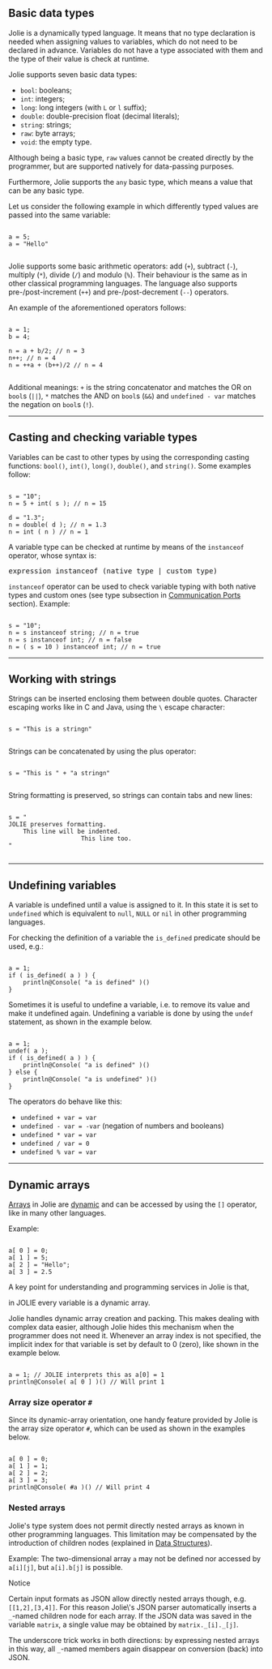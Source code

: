 ## Basic data types

Jolie is a dynamically typed language. It means that no type declaration is needed when assigning values to variables, which do not need to be declared in advance. Variables do not have a type associated with them and the type of their value is check at runtime.

Jolie supports seven basic data types:

- `bool`: booleans;
- `int`: integers;
- `long`: long integers (with `L` or `l` suffix);
- `double`: double-precision float (decimal literals);
- `string`: strings;
- `raw`: byte arrays;
- `void`: the empty type.

Although being a basic type, `raw` values cannot be created directly by the programmer, but are supported natively for data-passing purposes.

Furthermore, Jolie supports the `any` basic type, which means a value that can be any basic type.

Let us consider the following example in which differently typed values are passed into the same variable: 

<pre><code class="language-jolie code">
a = 5;
a = "Hello"

</code></pre>

Jolie supports some basic arithmetic operators: add (`+`), subtract (`-`), multiply (`*`), divide (`/`) and modulo (`%`). Their behaviour is the same as in other classical programming languages. The language also supports pre-/post-increment (`++`) and pre-/post-decrement (`--`) operators.

An example of the aforementioned operators follows:

<pre><code class="language-jolie code">
a = 1;
b = 4;

n = a + b/2; // n = 3
n++; // n = 4
n = ++a + (b++)/2 // n = 4

</code></pre>

Additional meanings: `+` is the string concatenator and matches the OR on `bool`s (`||`), `*` matches the AND on `bool`s (`&&`) and `undefined - var` matches the negation on `bool`s (`!`).

---

## Casting and checking variable types

Variables can be cast to other types by using the corresponding casting functions: `bool()`, `int()`, `long()`, `double()`, and `string()`. Some examples follow:

<pre><code class="language-jolie code">
s = "10";
n = 5 + int( s ); // n = 15

d = "1.3";
n = double( d ); // n = 1.3
n = int ( n ) // n = 1
</code></pre>

A variable type can be checked at runtime by means of the `instanceof` operator, whose syntax is:

<pre class="syntax">
expression instanceof (native_type | custom_type)
</pre>

`instanceof` operator can be used to check variable typing with both native types and custom ones (see type subsection in [Communication Ports](/documentation/basics/communication_ports.html) section). Example:

<pre><code class="language-jolie code">
s = "10";
n = s instanceof string; // n = true
n = s instanceof int; // n = false
n = ( s = 10 ) instanceof int; // n = true
</code></pre>

---

## Working with strings

Strings can be inserted enclosing them between double quotes. Character escaping works like in C and Java, using the `\` escape character:

<pre><code class="language-jolie code">
s = "This is a stringn"

</code></pre>

Strings can be concatenated by using the plus operator:

<pre><code class="language-jolie code">
s = "This is " + "a stringn"

</code></pre>

String formatting is preserved, so strings can contain tabs and new lines:

<pre><code class="language-jolie code">
s = "
JOLIE preserves formatting.
	This line will be indented.
					This line too.
"

</code></pre>

---

## Undefining variables

A variable is undefined until a value is assigned to it. In this state it is set to `undefined` which is equivalent to `null`, `NULL` or `nil` in other programming languages.

For checking the definition of a variable the `is_defined` predicate should be used, e.g.:

<pre><code class="language-jolie code">
a = 1;
if ( is_defined( a ) ) {
	println@Console( "a is defined" )()
}
</code></pre>

Sometimes it is useful to undefine a variable, i.e. to remove its value and make it undefined again. 
Undefining a variable is done by using the `undef` statement, as shown in the example below.

<pre><code class="language-jolie code">
a = 1;
undef( a );
if ( is_defined( a ) ) {
	println@Console( "a is defined" )()
} else {
	println@Console( "a is undefined" )()
}
</code></pre>

The operators do behave like this:

- `undefined + var = var`
- `undefined - var = -var` (negation of numbers and booleans)
- `undefined * var = var`
- `undefined / var = 0`
- `undefined % var = var`

---

## Dynamic arrays

[Arrays](http://en.wikipedia.org/wiki/Array_data_structure) in Jolie are [dynamic](http://en.wikipedia.org/wiki/Dynamic_array) and can be accessed by using the `[]` operator, like in many other languages.

Example:

<pre><code class="language-jolie code">
a[ 0 ] = 0;
a[ 1 ] = 5;
a[ 2 ] = "Hello";
a[ 3 ] = 2.5
</code></pre>

A key point for understanding and programming services in Jolie is that, 

<div class="attention"><p>in JOLIE every variable is a dynamic array.</p></div>

Jolie handles dynamic array creation and packing. This makes dealing with complex data easier, although Jolie hides this mechanism when the programmer does not need it. Whenever an array index is not specified, the implicit index for that variable is set by default to 0 (zero), like shown in the example below.

<pre><code class="language-jolie code">
a = 1; // JOLIE interprets this as a[0] = 1
println@Console( a[ 0 ] )() // Will print 1
</code></pre>

### Array size operator `#`

Since its dynamic-array orientation, one handy feature provided by Jolie is the array size operator `#`, which can be used as shown in the examples below.

<pre><code class="language-jolie code">
a[ 0 ] = 0;
a[ 1 ] = 1;
a[ 2 ] = 2;
a[ 3 ] = 3;
println@Console( #a )() // Will print 4
</code></pre>

### Nested arrays

Jolie\'s type system does not permit directly nested arrays as known in other programming languages. This limitation may be compensated by the introduction of children nodes (explained in [Data Structures](/documentation/basics/data_structures.html)).

Example: The two-dimensional array `a` may not be defined nor accessed by `a[i][j]`, but `a[i].b[j]` is possible.

<div class="panel panel-primary">
  <div class="panel-heading">
    <p class="panel-title">Notice</p>
  </div>
  <div class="panel-body">
    <p>Certain input formats as JSON allow directly nested arrays though, e.g. <code>[[1,2],[3,4]]</code>. For this reason Jolie\'s JSON parser automatically inserts a <code>_</code>-named children node for each array. If the JSON data was saved in the variable <code>matrix</code>, a single value may be obtained by <code>matrix._[i]._[j]</code>.</p>
    <p>The underscore trick works in both directions: by expressing nested arrays in this way, all <code>_</code>-named members again disappear on conversion (back) into JSON.</p>
  </div>
</div>
